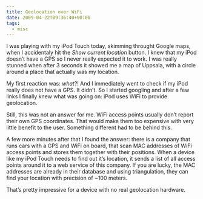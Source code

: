 ```yaml
---
title: Geolocation over WiFi
date: 2009-04-22T09:36:40+00:00
tags:
  - misc
---
```

I was playing with my iPod Touch today, skimming throught Google maps, when I accidentaly hit the _Show current location_ button. I knew that my iPod doesn&#8217;t have a GPS so I never really expected it to work. I was really stunned when after 3 seconds it showed me a map of Uppsala, with a circle around a place that actually was my location.

My first reaction was: _what_?! And I immediately went to check if my iPod really does not have a GPS. It didn&#8217;t. So I started googling and after a few links I finally knew what was going on: iPod uses WiFi to provide geolocation.

Still, this was not an answer for me. WiFi access points usually don&#8217;t report their own GPS coordinates. That would make them too expensive with very little benefit to the user. Something different had to be behind this.

A few more minutes after that I found the answer: there is a company that runs cars with a GPS and WiFi on board, that scan MAC addresses of WiFi access points and stores them together with their positions. When a device like my iPod Touch needs to find out it&#8217;s location, it sends a list of all access points around it to a web service of this company. If you are lucky, the MAC addresses are already in their database and using triangulation, they can find your location with precision of ~100 meters.

That&#8217;s pretty impressive for a device with no real geolocation hardware.